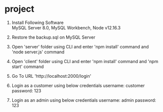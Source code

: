 # project
1. Install Following Software       
    MySQL Server 8.0,
    MySQL Workbench,
    Node v12.16.3
2. Restore the backup.sql on MySQL Server
3. Open 'server' folder using CLI and enter 'npm install' command and 'node server.js' command
4. Open 'client' folder using CLI and enter 'npm install' command and 'npm start' command
5. Go To URL 'http://localhost:2000/login'
6. Login as a customer using below credentials
     username: customer
     password: 123

7. Login as an admin using below credentials
     username: admin
     password: 123
 
